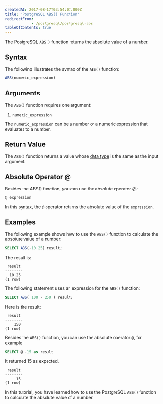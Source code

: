```yaml
---
createdAt: 2017-08-17T03:54:07.000Z
title: 'PostgreSQL ABS() Function'
redirectFrom: 
            - /postgresql/postgresql-abs
tableOfContents: true
---
```



The PostgreSQL `ABS()` function returns the absolute value of a number.

## Syntax

The following illustrates the syntax of the `ABS()` function:

```sql
ABS(numeric_expression)
```

## Arguments

The `ABS()` function requires one argument:

1. `numeric_expression`

The `numeric_expression` can be a number or a numeric expression that evaluates to a number.

## Return Value

The `ABS()` function returns a value whose [data type](/postgresql/postgresql-time) is the same as the input argument.

## Absolute Operator @

Besides the ABS() function, you can use the absolute operator @:

```
@ expression
```

In this syntax, the `@` operator returns the absolute value of the `expression`.

## Examples

The following example shows how to use the `ABS()` function to calculate the absolute value of a number:

```sql
SELECT ABS(-10.25) result;
```

The result is:

```
 result
--------
  10.25
(1 row)
```

The following statement uses an expression for the `ABS()` function:

```sql
SELECT ABS( 100 - 250 ) result;
```

Here is the result:

```
 result
--------
    150
(1 row)
```

Besides the `ABS()` function, you can use the absolute operator `@`, for example:

```sql
SELECT @ -15 as result
```

It returned 15 as expected.

```
 result
--------
     15
(1 row)
```

In this tutorial, you have learned how to use the PostgreSQL `ABS()` function to calculate the absolute value of a number.

